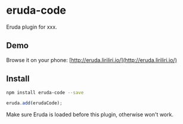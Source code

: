 # eruda-code

Eruda plugin for xxx.

## Demo

Browse it on your phone: 
[http://eruda.liriliri.io/](http://eruda.liriliri.io/)

## Install

```bash
npm install eruda-code --save
```

```javascript
eruda.add(erudaCode);
```

Make sure Eruda is loaded before this plugin, otherwise won't work.